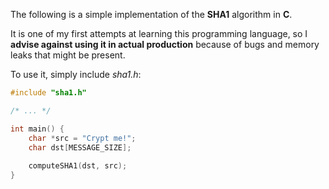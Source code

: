 The following is a simple implementation of the **SHA1** algorithm in **C**.

It is one of my first attempts at learning this programming language, so I **advise against using it in actual production** because of bugs and memory leaks that might be present.

To use it, simply include _sha1.h_:
```c
#include "sha1.h"

/* ... */

int main() {
    char *src = "Crypt me!";
    char dst[MESSAGE_SIZE];
    
    computeSHA1(dst, src);
}
```
